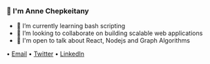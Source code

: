 ### 👋 I'm Anne Chepkeitany

<!--
**Chepkeitany/Chepkeitany** is a ✨ _special_ ✨ repository because its `README.md` (this file) appears on your GitHub profile.
-->

- 🌱 I’m currently learning bash scripting
- 👯 I’m looking to collaborate on building scalable web applications
- 💬 I'm open to talk about React, Nodejs and Graph Algorithms

• [Email](mailto:anne.chepkeitany@gmail.com) • [Twitter](https://twitter.com/Chepkeitany) • [LinkedIn](https://www.linkedin.com/in/anne-c-83042130/) 

